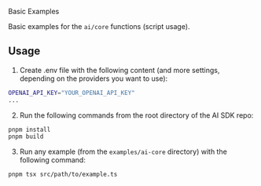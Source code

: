 Basic Examples

Basic examples for the `ai/core` functions (script usage).

## Usage

1. Create .env file with the following content (and more settings, depending on the providers you want to use):

```sh
OPENAI_API_KEY="YOUR_OPENAI_API_KEY"
...
```

2. Run the following commands from the root directory of the AI SDK repo:

```sh
pnpm install
pnpm build
```

3. Run any example (from the `examples/ai-core` directory) with the following command:

```sh
pnpm tsx src/path/to/example.ts
```

